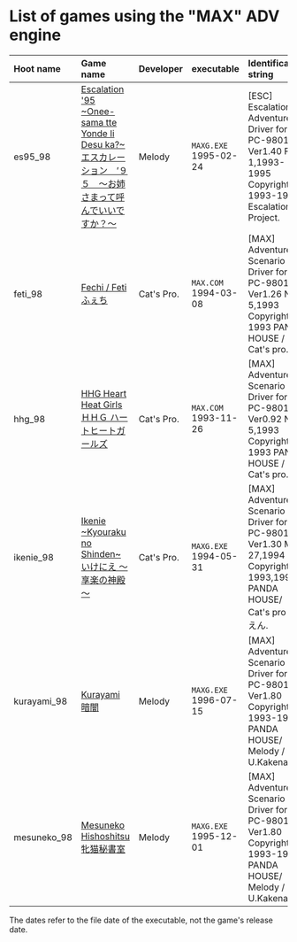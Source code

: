 # List of games using the "MAX" ADV engine

| Hoot name   | Game name | Developer | executable | Identification string |
|:------------|:----------|:----------|:----------|:----------|
| es95_98     | [Escalation '95 \~Onee-sama tte Yonde Ii Desu ka?\~<br/>エスカレーション　’９５　～お姉さまって呼んでいいですか？～](https://vndb.org/v10875) | Melody | `MAXG.EXE`<br/>1995-02-24 | [ESC] Escalation Adventure Driver for PC-9801 Ver1.40 Feb. 1,1993-1995<br/> Copyright (c) 1993-1995 Escalation Project. |
| feti_98     | [Fechi / Feti<br/>ふぇち](https://vndb.org/v8877) | Cat's Pro. | `MAX.COM`<br/>1994-03-08 | [MAX] Adventure Scenario Driver for PC-9801 Ver1.26 Nov. 5,1993<br/>  Copyright (c) 1993 PANDA HOUSE / Cat's pro. |
| hhg_98      | [HHG Heart Heat Girls<br/>ＨＨＧ ハートヒートガールズ](https://vndb.org/v8716) | Cat's Pro. | `MAX.COM`<br/>1993-11-26 | [MAX] Adventure Scenario Driver for PC-9801 Ver0.92 Nov. 5,1993<br/>  Copyright (c) 1993 PANDA HOUSE / Cat's pro. |
| ikenie_98   | [Ikenie \~Kyouraku no Shinden\~<br/>いけにえ ～享楽の神殿～](https://vndb.org/v8906) | Cat's Pro. | `MAXG.EXE`<br/>1994-05-31 | [MAX] Adventure Scenario Driver for PC-9801 Ver1.30 May. 27,1994<br/>  Copyright (c) 1993,1994 PANDA HOUSE/ Cat's pro /ふえん. |
| kurayami_98 | [Kurayami<br/>暗闇](https://vndb.org/v8757) | Melody | `MAXG.EXE`<br/>1996-07-15 | [MAX] Adventure Scenario Driver for PC-9801 Ver1.80<br/> Copyright (c) 1993-1995 PANDA HOUSE/ Melody / U.Kakenasi |
| mesuneko_98 | [Mesuneko Hishoshitsu<br/>牝猫秘書室](https://vndb.org/v8809) | Melody | `MAXG.EXE`<br/>1995-12-01 | [MAX] Adventure Scenario Driver for PC-9801 Ver1.80<br/> Copyright (c) 1993-1995 PANDA HOUSE/ Melody / U.Kakenasi |

The dates refer to the file date of the executable, not the game's release date.
